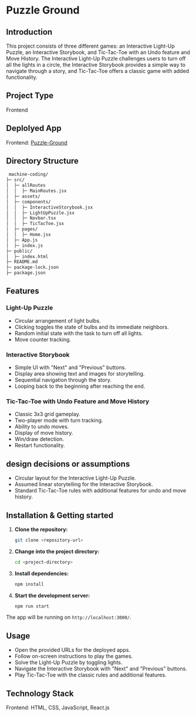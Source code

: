 # Puzzle Ground

## Introduction
This project consists of three different games: an Interactive Light-Up Puzzle, an Interactive Storybook, and Tic-Tac-Toe with an Undo feature and Move History. The Interactive Light-Up Puzzle challenges users to turn off all the lights in a circle, the Interactive Storybook provides a simple way to navigate through a story, and Tic-Tac-Toe offers a classic game with added functionality.

## Project Type
Frontend

## Deplolyed App
Frontend: [Puzzle-Ground](https://machine-coding-jk03.vercel.app/)

 ## Directory Structure
```bash
 machine-coding/
├─ src/
│  ├─ allRoutes
│  │  ├─ MainRoutes.jsx
│  ├─ assets/
│  ├─ components/
│  │  ├─ InteractiveStorybook.jsx
│  │  ├─ LightUpPuzzle.jsx
│  │  ├─ Navbar.tsx
│  │  ├─ TicTacToe.jsx
│  ├─ pages/
│  │  ├─ Home.jsx
│  ├─ App.js
│  ├─ index.js
├─ public/
│  ├─ index.html
├─ README.md
├─ package-lock.json
├─ package.json
```

## Features
### Light-Up Puzzle
* Circular arrangement of light bulbs.
* Clicking toggles the state of bulbs and its immediate neighbors.
* Random initial state with the task to turn off all lights.
* Move counter tracking.
### Interactive Storybook
* Simple UI with "Next" and "Previous" buttons.
* Display area showing text and images for storytelling.
* Sequential navigation through the story.
* Looping back to the beginning after reaching the end.
### Tic-Tac-Toe with Undo Feature and Move History
* Classic 3x3 grid gameplay.
* Two-player mode with turn tracking.
* Ability to undo moves.
* Display of move history.
* Win/draw detection.
* Restart functionality.

## design decisions or assumptions
* Circular layout for the Interactive Light-Up Puzzle.
* Assumed linear storytelling for the Interactive Storybook.
* Standard Tic-Tac-Toe rules with additional features for undo and move history.

## Installation & Getting started

1. **Clone the repository:**
   ```bash
   git clone <repository-url>
   
2. **Change into the project directory:**
   ```bash
   cd <project-directory>
   
3. **Install dependencies:**
   ```bash
   npm install
   
4. **Start the development server:**
   ```bash
   npm run start

The app will be running on `http://localhost:3000/`.

## Usage
* Open the provided URLs for the deployed apps.
* Follow on-screen instructions to play the games.
* Solve the Light-Up Puzzle by toggling lights.
* Navigate the Interactive Storybook with "Next" and "Previous" buttons.
* Play Tic-Tac-Toe with the classic rules and additional features.


## Technology Stack
Frontend: HTML, CSS, JavaScript, React.js

